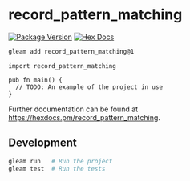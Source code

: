 # record_pattern_matching

[![Package Version](https://img.shields.io/hexpm/v/record_pattern_matching)](https://hex.pm/packages/record_pattern_matching)
[![Hex Docs](https://img.shields.io/badge/hex-docs-ffaff3)](https://hexdocs.pm/record_pattern_matching/)

```sh
gleam add record_pattern_matching@1
```
```gleam
import record_pattern_matching

pub fn main() {
  // TODO: An example of the project in use
}
```

Further documentation can be found at <https://hexdocs.pm/record_pattern_matching>.

## Development

```sh
gleam run   # Run the project
gleam test  # Run the tests
```
